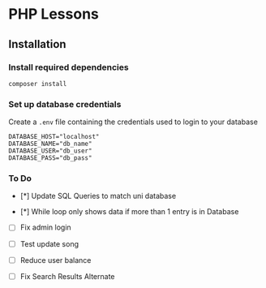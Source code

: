 # PHP Lessons

## Installation

### Install required dependencies

```composer install```

### Set up database credentials

Create a ```.env``` file containing the credentials used to login to your database

```
DATABASE_HOST="localhost"
DATABASE_NAME="db_name"
DATABASE_USER="db_user"
DATABASE_PASS="db_pass"
```

### To Do

- [*] Update SQL Queries to match uni database

- [*] While loop only shows data if more than 1 entry is in Database

- [ ] Fix admin login

- [ ] Test update song

- [ ] Reduce user balance

- [ ] Fix Search Results Alternate
